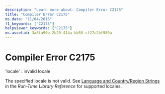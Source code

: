 ```yaml
---
description: "Learn more about: Compiler Error C2175"
title: "Compiler Error C2175"
ms.date: "11/04/2016"
f1_keywords: ["C2175"]
helpviewer_keywords: ["C2175"]
ms.assetid: 3a8fa90b-2b29-414a-bb55-cf27c2bf989a
---
```

# Compiler Error C2175

'locale' : invalid locale

The specified locale is not valid. See [Language and Country/Region Strings](../../c-runtime-library/locale-names-languages-and-country-region-strings.md) in the *Run-Time Library Reference* for supported locales.
